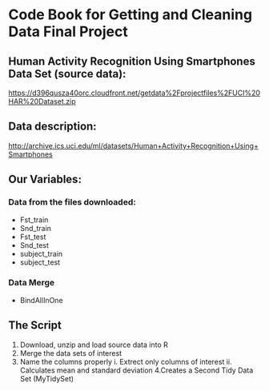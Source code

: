# Code Book for Getting and Cleaning Data Final Project

## Human Activity Recognition Using Smartphones Data Set (source data):
https://d396qusza40orc.cloudfront.net/getdata%2Fprojectfiles%2FUCI%20HAR%20Dataset.zip
## Data description: 
http://archive.ics.uci.edu/ml/datasets/Human+Activity+Recognition+Using+Smartphones 

## Our Variables:

### Data from the files downloaded:
- Fst_train
- Snd_train
- Fst_test
- Snd_test
- subject_train
- subject_test 

### Data Merge
- BindAllInOne

## The Script
1. Download, unzip and load source data into R
2. Merge the data sets of interest
3. Name the columns properly
      i. Extrect only columns of interest
      ii. Calculates mean and standard deviation
4.Creates a Second Tidy Data Set  (MyTidySet)

